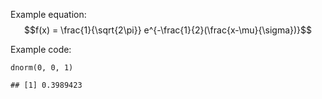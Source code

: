 Example equation:
$$f(x) = \frac{1}{\sqrt{2\pi}} e^{-\frac{1}{2}(\frac{x-\mu}{\sigma})}$$

Example code:

    dnorm(0, 0, 1)

    ## [1] 0.3989423
